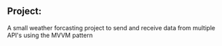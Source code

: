 ﻿## Project:
A small weather forcasting project to send and receive data from multiple API's using the MVVM pattern
